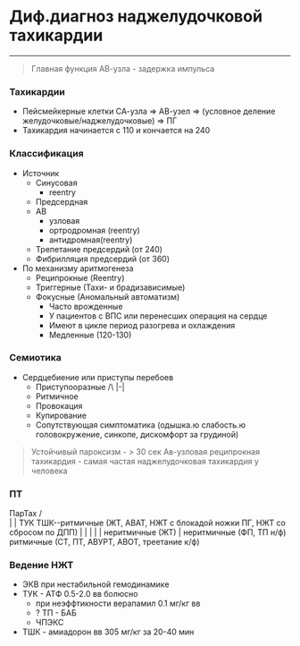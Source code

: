 # Диф.диагноз наджелудочковой тахикардии  

***
> Главная функция АВ-узла - задержка импульса

### Тахикардии
* Пейсмейкерные клетки СА-узла => АВ-узел => (условное деление желудочковые/наджелудочковые) => ПГ
* Тахикардия начинается с 110 и кончается на 240

### Классификация
* Источник
  * Синусовая
    * reentry
  * Предсердная
  * АВ
    * узловая
    * ортродромная (reentry)
    * антидромная(reentry)
  * Трепетание предсердий (от 240)
  * Фибрилляция предсердий (от 360)
* По механизму аритмогенеза
  * Реципрокные (Reentry)
  * Триггерные (Тахи- и брадизависимые)
  * Фокусные (Аномальный автоматизм)
    * Часто врожденные
    * У пациентов с ВПС или перенесших операция на сердце
    * Имеют в цикле период разогрева и охлаждения
    * Медленные (120-130)

### Семиотика
* Сердцебиение или приступы перебоев
  * Приступооразные /\ |-|
  * Ритмичное
  * Провокация
  * Купирование
  * Сопутствующая симптоматика (одышка.ю слабость.ю головокружение, синкопе, дискомфорт за грудиной)

> Устойчивый пароксизм - > 30 сек
> Ав-узловая реципрокная тахикардия - самая частая наджелудочковая тахикардия у человека

### ПТ
ПарТах
  /\
 |  |
ТУК ТШК--ритмичные (ЖТ, АВАТ, НЖТ с блокадой ножки ПГ, НЖТ со сбросом по ДПП)
| |  |
| |  неритмичные (ЖТ)
| неритмичные (ФП, ТП н/ф)
ритмичные (СТ, ПТ, АВУРТ, АВОТ, треетание к/ф)

### Ведение НЖТ
* ЭКВ при нестабильной гемодинамике
* ТУК - АТФ 0.5-2.0 вв болюсно
  * при неэффтикности верапамил 0.1 мг/кг вв
  * ? ТП - БАБ
  * ЧПЭКС
* ТШК - амиадорон вв 305 мг/кг за 20-40 мин
